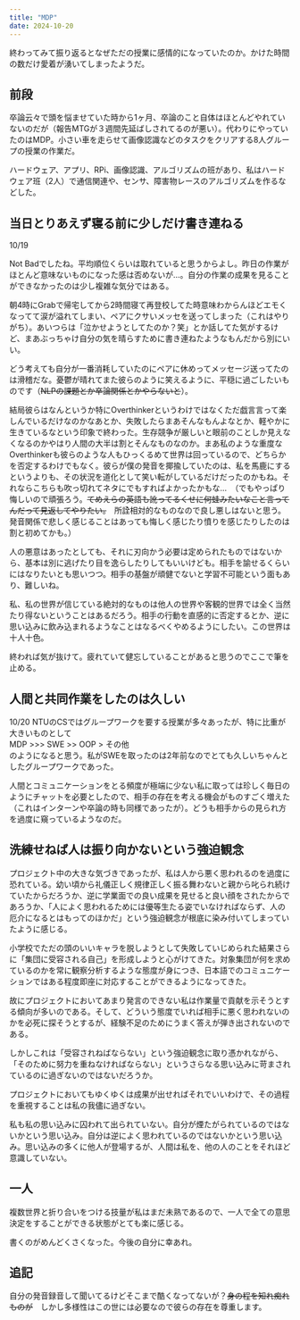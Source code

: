 ```yaml
---
title: "MDP"
date: 2024-10-20
---
```


終わってみて振り返るとなぜただの授業に感情的になっていたのか。かけた時間の数だけ愛着が湧いてしまったようだ。

## 前段
卒論云々で頭を悩ませていた時から1ヶ月、卒論のこと自体はほとんどやれていないのだが（報告MTGが３週間先延ばしされてるのが悪い）。代わりにやっていたのはMDP。小さい車を走らせて画像認識などのタスクをクリアする8人グループの授業の作業だ。

ハードウェア、アプリ、RPi、画像認識、アルゴリズムの班があり、私はハードウェア班（2人）で通信関連や、センサ、障害物レースのアルゴリズムを作るなどした。

## 当日とりあえず寝る前に少しだけ書き連ねる
10/19

Not Badでしたね。平均順位くらいは取れていると思うからよし。昨日の作業がほとんど意味ないものになった感は否めないが…。自分の作業の成果を見ることができなかったのは少し複雑な気分ではある。

朝4時にGrabで帰宅してから2時間寝て再登校してた時意味わからんほどエモくなってて涙が溢れてしまい、ペアにクサいメッセを送ってしまった（これはやりがち）。あいつらは「泣かせようとしてたのか？笑」とか話してた気がするけど、まあぶっちゃけ自分の気を晴らすために書き連ねたようなもんだから別にいい。

どう考えても自分が一番消耗していたのにペアに休めってメッセージ送ってたのは滑稽だな。憂鬱が晴れてまた彼らのように笑えるように、平穏に過ごしたいものです（~~NLPの課題とか卒論関係とかやらないと~~）。

結局彼らはなんというか特にOverthinkerというわけではなくただ戯言言って楽しんでいるだけなのかなあとか、失敗したらまあそんなもんよなとか、軽やかに生きているなという印象で終わった。生存競争が厳しいと眼前のことしか見えなくなるのかやはり人間の大半は割とそんなものなのか。まあ私のような重度なOverthinkerも彼らのような人もひっくるめて世界は回っているので、どちらかを否定するわけでもなく。彼らが僕の発音を揶揄していたのは、私を馬鹿にするというよりも、その状況を道化として笑い転がしているだけだったのかもね。それならこちらも吹っ切れてネタにでもすればよかったかもな…　（でもやっぱり悔しいので頑張ろう。~~てめえらの英語も訛ってるくせに何蛙みたいなこと言ってんだって見返してやりたい。~~　所詮相対的なものなので良し悪しはないと思う。発音関係で悲しく感じることはあっても悔しく感じたり憤りを感じたりしたのは割と初めてかも。）

人の悪意はあったとしても、それに刃向かう必要は定められたものではないから、基本は別に逃げたり目を逸らしたりしてもいいけども。相手を諭せるくらいにはなりたいとも思いつつ。相手の基盤が頑健でないと学習不可能という面もあり、難しいね。

私、私の世界が信じている絶対的なものは他人の世界や客観的世界では全く当然たり得ないということはあるだろう。相手の行動を直感的に否定するとか、逆に思い込みに飲み込まれるようなことはなるべくやめるようにしたい。この世界は十人十色。

終われば気が抜けて。疲れていて健忘していることがあると思うのでここで筆を止める。

## 人間と共同作業をしたのは久しい
10/20
NTUのCSではグループワークを要する授業が多々あったが、特に比重が大きいものとして  
MDP >>> SWE >> OOP > その他  
のようになると思う。私がSWEを取ったのは2年前なのでとても久しいちゃんとしたグループワークであった。

人間とコミュニケーションをとる頻度が極端に少ない私に取っては珍しく毎日のようにチャットを必要としたので、相手の存在を考える機会がものすごく増えた（これはインターンや卒論の時も同様であったが）。どうも相手からの見られ方を過度に窺っているようなのだ。

## 洗練せねば人は振り向かないという強迫観念
プロジェクト中の大きな気づきであったが、私は人から悪く思われるのを過度に恐れている。幼い頃から礼儀正しく規律正しく振る舞わないと親から叱られ続けていたからだろうか、逆に学業面での良い成果を見せると良い顔をされたからであろうか、「人によく思われるためには優等生たる姿でいなければならず、人の厄介になるとはもってのほかだ」という強迫観念が根底に染み付いてしまっていたように感じる。

小学校でただの頭のいいキャラを脱しようとして失敗していじめられた結果さらに「集団に受容される自己」を形成しようと心がけてきた。対象集団が何を求めているのかを常に観察分析するような態度が身につき、日本語でのコミュニケーションではある程度即座に対応することができるようになってきた。

故にプロジェクトにおいてあまり発言のできない私は作業量で貢献を示そうとする傾向が多いのである。そして、どういう態度でいれば相手に悪く思われないのかを必死に探そうとするが、経験不足のためにうまく答えが弾き出されないのである。

しかしこれは「受容されねばならない」という強迫観念に取り憑かれながら、「そのために努力を重ねなければならない」というさらなる思い込みに苛まされているのに過ぎないのではないだろうか。

プロジェクトにおいてもゆくゆくは成果が出せればそれでいいわけで、その過程を重視することは私の我儘に過ぎない。

私も私の思い込みに囚われて出られていない。自分が煙たがられているのではないかという思い込み。自分は逆によく思われているのではないかという思い込み。思い込みの多くに他人が登場するが、人間は私を、他の人のことをそれほど意識していない。

## 一人
複数世界と折り合いをつける技量が私はまだ未熟であるので、一人で全ての意思決定をすることができる状態がとても楽に感じる。

書くのがめんどくさくなった。今後の自分に幸あれ。

## 追記
自分の発音録音して聞いてるけどそこまで酷くなってないが？~~身の程を知れ痴れものが~~　しかし多様性はこの世には必要なので彼らの存在を尊重します。